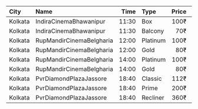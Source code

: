 | City    | Name                     |  Time | Type     | Price | Capacity | Booked |
| :------ | :----------------------- | ----: | :------- | ----: | -------: | -----: |
| Kolkata | IndiraCinemaBhawanipur   | 11:30 | Box      |  100₹ |       30 |      0 |
| Kolkata | IndiraCinemaBhawanipur   | 11:30 | Balcony  |   70₹ |      280 |    119 |
| Kolkata | RupMandirCinemaBelgharia | 12:00 | Platinum |  100₹ |       48 |     24 |
| Kolkata | RupMandirCinemaBelgharia | 12:00 | Gold     |   80₹ |      102 |     67 |
| Kolkata | RupMandirCinemaBelgharia | 14:00 | Platinum |  100₹ |       48 |     24 |
| Kolkata | RupMandirCinemaBelgharia | 14:00 | Gold     |   80₹ |      102 |     67 |
| Kolkata | PvrDiamondPlazaJassore   | 18:40 | Classic  |  112₹ |       50 |      0 |
| Kolkata | PvrDiamondPlazaJassore   | 18:40 | Prime    |  200₹ |        5 |      4 |
| Kolkata | PvrDiamondPlazaJassore   | 18:40 | Recliner |  360₹ |        6 |      0 |
